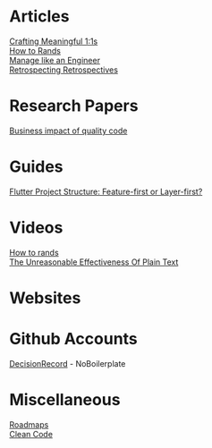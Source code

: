 # Articles

[Crafting Meaningful 1:1s](https://daydreamsinruby.com/blog/2024-01-11-effective-1-1s/)\
[How to Rands](https://github.com/randsleadershipslack/documents-and-resources/blob/main/howtorands.md)\
[Manage like an Engineer](https://ben.balter.com/2023/01/10/manage-like-an-engineer/)\
[Retrospecting Retrospectives](https://avivbenyosef.com/retrospecting-retrospectives/)

# Research Papers

[Business impact of quality code](https://codescene.com/hubfs/web_docs/Business-impact-of-code-quality.pdf)

# Guides

[Flutter Project Structure: Feature-first or Layer-first?](https://codewithandrea.com/articles/flutter-project-structure/)

# Videos

[How to rands](https://www.sharethrough.com/calibrate-video/how-to-rands)\
[The Unreasonable Effectiveness Of Plain Text](https://www.youtube.com/watch?v=WgV6M1LyfNY)

# Websites

# Github Accounts

[DecisionRecord](https://github.com/noboilerplate/DecisionRecord?tab=readme-ov-file) - NoBoilerplate

# Miscellaneous

[Roadmaps](https://roadmap.sh/)\
[Clean Code](https://github.com/mehdihadeli/awesome-software-architecture/blob/main/docs/clean-code.md)

